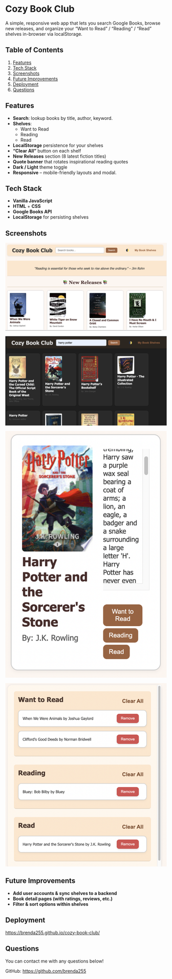 # Cozy Book Club
A simple, responsive web app that lets you search Google Books, browse new releases, and organize your “Want to Read” / “Reading” / “Read” shelves in-browser via localStorage.

## Table of Contents
1. [Features](#features)  
2. [Tech Stack](#tech-stack)  
3. [Screenshots](#screenshots)  
4. [Future Improvements](#future-improvements) 
5. [Deployment](#deployment)
6. [Questions](#questions)

##  Features 

- **Search**: lookup books by title, author, keyword.
- **Shelves**:  
  - Want to Read  
  - Reading  
  - Read  
- **LocalStorage** persistence for your shelves  
- **“Clear All”** button on each shelf  
- **New Releases** section (8 latest fiction titles)  
- **Quote banner** that rotates inspirational reading quotes  
- **Dark / Light** theme toggle  
- **Responsive** – mobile-friendly layouts and modal.

## Tech Stack

- **Vanilla JavaScript**  
- **HTML** + **CSS** 
- **Google Books API**  
- **LocalStorage** for persisting shelves 

## Screenshots
![](./img/1.png)

![](./img/2.png)

![](./img/3.png)

![](./img/4.png)

## Future Improvements 
- **Add user accounts & sync shelves to a backend**
- **Book detail pages (with ratings, reviews, etc.)**
- **Filter & sort options within shelves**  

## Deployment
https://brenda255.github.io/cozy-book-club/ 

## Questions
You can contact me with any questions below! 


GitHub: https://github.com/brenda255 

